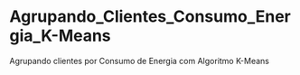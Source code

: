 # Agrupando_Clientes_Consumo_Energia_K-Means
Agrupando clientes por Consumo de Energia com Algoritmo K-Means
